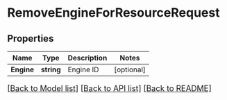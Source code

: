 # RemoveEngineForResourceRequest

## Properties

Name | Type | Description | Notes
------------ | ------------- | ------------- | -------------
**Engine** | **string** | Engine ID | [optional] 

[[Back to Model list]](../README.md#documentation-for-models) [[Back to API list]](../README.md#documentation-for-api-endpoints) [[Back to README]](../README.md)

<style>
     p, ul, ol, li { font-size: 18px !important;}
</style>


